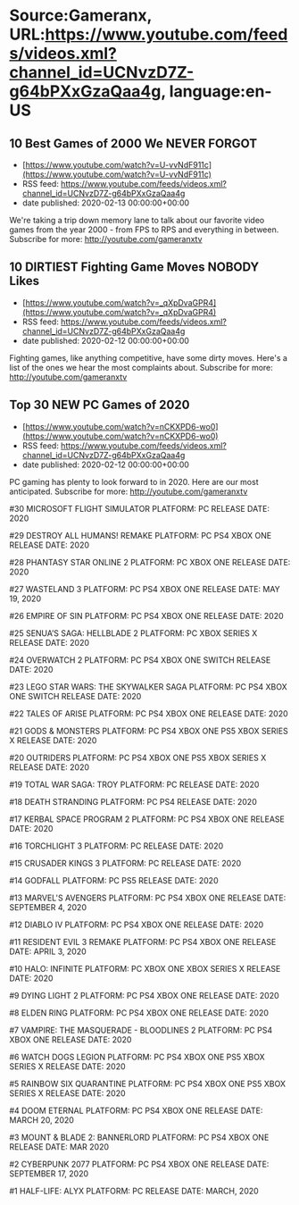 # Source:Gameranx, URL:https://www.youtube.com/feeds/videos.xml?channel_id=UCNvzD7Z-g64bPXxGzaQaa4g, language:en-US

## 10 Best Games of 2000 We NEVER FORGOT
 - [https://www.youtube.com/watch?v=U-vvNdF911c](https://www.youtube.com/watch?v=U-vvNdF911c)
 - RSS feed: https://www.youtube.com/feeds/videos.xml?channel_id=UCNvzD7Z-g64bPXxGzaQaa4g
 - date published: 2020-02-13 00:00:00+00:00

We're taking a trip down memory lane to talk about our favorite video games from the year 2000 - from FPS to RPS and everything in between.
Subscribe for more: http://youtube.com/gameranxtv

## 10 DIRTIEST Fighting Game Moves NOBODY Likes
 - [https://www.youtube.com/watch?v=_qXpDvaGPR4](https://www.youtube.com/watch?v=_qXpDvaGPR4)
 - RSS feed: https://www.youtube.com/feeds/videos.xml?channel_id=UCNvzD7Z-g64bPXxGzaQaa4g
 - date published: 2020-02-12 00:00:00+00:00

Fighting games, like anything competitive, have some dirty moves. Here's a list of the ones we hear the most complaints about.
Subscribe for more: http://youtube.com/gameranxtv

## Top 30 NEW PC Games of 2020
 - [https://www.youtube.com/watch?v=nCKXPD6-wo0](https://www.youtube.com/watch?v=nCKXPD6-wo0)
 - RSS feed: https://www.youtube.com/feeds/videos.xml?channel_id=UCNvzD7Z-g64bPXxGzaQaa4g
 - date published: 2020-02-12 00:00:00+00:00

PC gaming has plenty to look forward to in 2020. Here are our most anticipated.
Subscribe for more: http://youtube.com/gameranxtv

#30 MICROSOFT FLIGHT SIMULATOR
PLATFORM: PC
RELEASE DATE: 2020

#29 DESTROY ALL HUMANS! REMAKE
PLATFORM: PC PS4 XBOX ONE
RELEASE DATE: 2020

#28 PHANTASY STAR ONLINE 2
PLATFORM: PC XBOX ONE
RELEASE DATE: 2020

#27 WASTELAND 3
PLATFORM: PC PS4 XBOX ONE
RELEASE DATE: MAY 19, 2020

#26 EMPIRE OF SIN
PLATFORM: PC PS4 XBOX ONE
RELEASE DATE: 2020

#25 SENUA’S SAGA: HELLBLADE 2
PLATFORM: PC XBOX SERIES X
RELEASE DATE: 2020

#24 OVERWATCH 2
PLATFORM: PC PS4 XBOX ONE SWITCH
RELEASE DATE: 2020

#23 LEGO STAR WARS: THE SKYWALKER SAGA
PLATFORM: PC PS4 XBOX ONE SWITCH
RELEASE DATE: 2020

#22 TALES OF ARISE
PLATFORM: PC PS4 XBOX ONE
RELEASE DATE: 2020

#21 GODS & MONSTERS
PLATFORM: PC PS4 XBOX ONE PS5 XBOX SERIES X
RELEASE DATE: 2020

#20 OUTRIDERS
PLATFORM: PC PS4 XBOX ONE PS5 XBOX SERIES X
RELEASE DATE: 2020

#19 TOTAL WAR SAGA: TROY
PLATFORM: PC 
RELEASE DATE: 2020

#18 DEATH STRANDING
PLATFORM: PC PS4 
RELEASE DATE: 2020

#17 KERBAL SPACE PROGRAM 2
PLATFORM: PC PS4 XBOX ONE 
RELEASE DATE: 2020

#16 TORCHLIGHT 3
PLATFORM: PC
RELEASE DATE: 2020

#15 CRUSADER KINGS 3
PLATFORM: PC 
RELEASE DATE: 2020

#14 GODFALL
PLATFORM: PC PS5 
RELEASE DATE: 2020

#13 MARVEL'S AVENGERS
PLATFORM: PC PS4 XBOX ONE
RELEASE DATE: SEPTEMBER 4, 2020

#12 DIABLO IV
PLATFORM: PC PS4 XBOX ONE 
RELEASE DATE: 2020

#11 RESIDENT EVIL 3 REMAKE
PLATFORM: PC PS4 XBOX ONE 
RELEASE DATE: APRIL 3, 2020

#10 HALO: INFINITE
PLATFORM: PC XBOX ONE XBOX SERIES X
RELEASE DATE: 2020

#9 DYING LIGHT 2
PLATFORM: PC PS4 XBOX ONE 
RELEASE DATE: 2020

#8 ELDEN RING
PLATFORM: PC PS4 XBOX ONE 
RELEASE DATE: 2020

#7 VAMPIRE: THE MASQUERADE - BLOODLINES 2
PLATFORM: PC PS4 XBOX ONE 
RELEASE DATE: 2020

#6 WATCH DOGS LEGION
PLATFORM: PC PS4 XBOX ONE PS5 XBOX SERIES X
RELEASE DATE: 2020

#5 RAINBOW SIX QUARANTINE
PLATFORM: PC PS4 XBOX ONE PS5 XBOX SERIES X
RELEASE DATE: 2020

#4 DOOM ETERNAL
PLATFORM: PC PS4 XBOX ONE 
RELEASE DATE: MARCH 20, 2020

#3 MOUNT & BLADE 2: BANNERLORD
PLATFORM: PC PS4 XBOX ONE
RELEASE DATE: MAR 2020

#2 CYBERPUNK 2077
PLATFORM: PC PS4 XBOX ONE 
RELEASE DATE: SEPTEMBER 17, 2020

#1 HALF-LIFE: ALYX
PLATFORM: PC 
RELEASE DATE: MARCH, 2020

